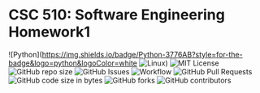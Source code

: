 # CSC 510: Software Engineering Homework1

![Python](https://img.shields.io/badge/Python-3776AB?style=for-the-badge&logo=python&logoColor=white  ![Linux](https://img.shields.io/badge/Linux-FCC624?style=for-the-badge&logo=linux&logoColor=black)) ![MIT License](https://img.shields.io/badge/License-MIT-red.svg)  ![GitHub repo size](https://img.shields.io/github/repo-size/CSC510-SE-HW1/hw1) ![GitHub Issues](https://img.shields.io/github/issues/CSC510-SE-HW1/hw1) ![Workflow](https://github.com/CSC510-SE-HW1/hw1/actions/workflows/main.yml/badge.svg) ![GitHub Pull Requests](https://img.shields.io/github/issues-pr/CSC510-SE-HW1/hw1) ![GitHub code size in bytes](https://img.shields.io/github/languages/code-size/CSC510-SE-HW1/hw1) ![GitHub forks](https://img.shields.io/github/forks/CSC510-SE-HW1/hw1) ![GitHub contributors](https://img.shields.io/github/contributors/CSC510-SE-HW1/hw1)

